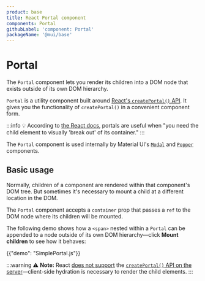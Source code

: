 ```yaml
---
product: base
title: React Portal component
components: Portal
githubLabel: 'component: Portal'
packageName: '@mui/base'
---
```


# Portal

<p class="description">The <code>Portal</code> component lets you render its children into a DOM node that exists outside of its own DOM hierarchy.</p>

`Portal` is a utility component built around [React's `createPortal()` API](https://reactjs.org/docs/portals.html).
It gives you the functionality of `createPortal()` in a convenient component form.

:::info
💡 According to [the React docs](https://reactjs.org/docs/portals.html), portals are useful when "you need the child element to visually 'break out' of its container."
:::

The `Portal` component is used internally by Material UI's [`Modal`](material-ui/react-modal/) and [`Popper`](material-ui/react-popper/) components.

## Basic usage

Normally, children of a component are rendered within that component's DOM tree.
But sometimes it's necessary to mount a child at a different location in the DOM.

The `Portal` component accepts a `container` prop that passes a `ref` to the DOM node where its children will be mounted.

The following demo shows how a `<span>` nested within a `Portal` can be appended to a node outside of its own DOM hierarchy—click **Mount children** to see how it behaves:

{{"demo": "SimplePortal.js"}}

:::warning
⚠️ **Note:** React [does not support](https://github.com/facebook/react/issues/13097) the [`createPortal()` API on the server](https://reactjs.org/docs/portals.html)—client-side hydration is necessary to render the child elements.
:::
